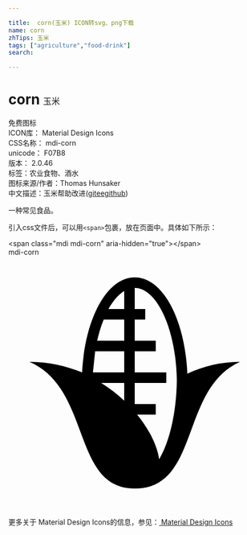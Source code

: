 ```yaml
---

title:  corn(玉米) ICON转svg、png下载
name: corn
zhTips: 玉米
tags: ["agriculture","food-drink"]
search: 

---
```


# corn  <small style="font-size: 60%;font-weight: 100">玉米</small>


<div class="detail-page">
<p>
<span><span class="badge-success badge">免费图标</span> </span>
<br/>
<span>
ICON库：
<span class="badge-secondary badge">Material Design Icons</span> 
</span>
<br/>
<span>
CSS名称：
<span class="badge-secondary badge">mdi-corn</span> 
</span>
<br/>
<span>
unicode：
<span class="badge-secondary badge">F07B8</span> 
<copy-btn content='F07B8' btn-title=""></copy-btn>
<copy-btn :content='String.fromCodePoint(parseInt("F07B8", 16))' btn-title="复制U"></copy-btn>
</span>
<br/>
<span>
版本：
<span class="badge-secondary badge">2.0.46</span> 
</span><br/><span>标签：<span class="badge-light badge"><router-link to="/tags/agriculture.html">农业</router-link></span><span class="badge-light badge"><router-link to="/tags/food-drink.html">食物、酒水</router-link></span></span>
<br/>
<span>图标来源/作者：<span class="badge-light badge">Thomas Hunsaker</span></span> 
<br/>
<span class="zh-detail">中文描述：<span class="badge-primary badge">玉米</span><span class="help-link"><span>帮助改进</span>(<a href="https://gitee.com/liuwave/icon-helper/edit/master/json/material/corn.json" target="_blank" rel="noopener noreferrer">gitee</a><a href="https://github.com/liuwave/icon-helper/edit/master/json/material/corn.json" target="_blank" rel="noopener noreferrer">github</a></span>)</span><br/>
</p>
</div><div class="description description alert alert-light">一种常见食品。</div>
<div class="alert alert-dark">
  <i class="mdi mdi-corn mdi-48px"></i>
  <i class="mdi mdi-corn mdi-36px"></i>
  <i class="mdi mdi-corn mdi-24px"></i>
  <i class="mdi mdi-corn mdi-18px"></i>
</div>
<div>
  <p>引入css文件后，可以用<code>&lt;span&gt;</code>包裹，放在页面中。具体如下所示：    
  </p>
  <div class="alert alert-primary" style="font-size: 14px">
    &lt;span class="mdi mdi-corn" aria-hidden="true"&gt;&lt;/span&gt;
    <copy-btn content='<span class="mdi mdi-corn" aria-hidden="true"></span>'></copy-btn>
  </div>
  <div class="alert alert-secondary">
    <i class="mdi mdi-corn"
    style="font-size: 24px"
    aria-hidden="true"></i> mdi-corn
    <copy-btn content="mdi-corn" btn-title="复制图标名称"></copy-btn>
  </div>
</div>
<div id="svg" class="svg-wrap">
<svg xmlns="http://www.w3.org/2000/svg" viewBox="0 0 24 24"><path d="M11,12H8.82C9.62,12.5 10.35,13.07 11,13.68V12M7,11C7.27,5.88 9.37,2 12,2C14.66,2 16.77,5.94 17,11.12C18.5,10.43 20.17,10 22,10C16.25,12.57 18.25,22 12,22C6,22 7.93,12.57 2,10C3.82,10 5.5,10.4 7,11M11,11V9H8.24L8.03,11H11M11,8V6H9.05C8.8,6.6 8.6,7.27 8.43,8H11M11,5V3.3C10.45,3.63 9.95,4.22 9.5,5H11M12,3V5H13V6H12V8H14V9H12V11H15V12H12V14H14V15H12.23C13.42,16.45 14.15,18 14.32,19.23C15.31,17.56 15.96,14.84 16,11.76C15.94,7 14.13,3 12,3Z" /></svg>
</div>
<detail full-name='mdi-corn'></detail>
    
<div><p>更多关于 Material Design Icons的信息，参见：<a target="_blank" href="https://iconhelper.cn/material.html"> Material Design Icons</a>
</p></div>
